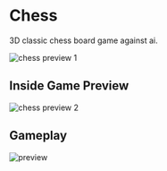 # Chess
3D classic chess board game against ai.

![chess preview 1](https://user-images.githubusercontent.com/110013767/181169488-2f725576-7982-4b8b-8e66-6e8b05278806.png)

## Inside Game Preview
![chess preview 2](https://user-images.githubusercontent.com/110013767/181169937-7af5d052-85e3-4c9a-bfde-f07c037a1061.png)

## Gameplay
![preview](https://user-images.githubusercontent.com/110013767/181170045-6b71ad57-f179-4e58-a900-e488dd2ff556.gif)
